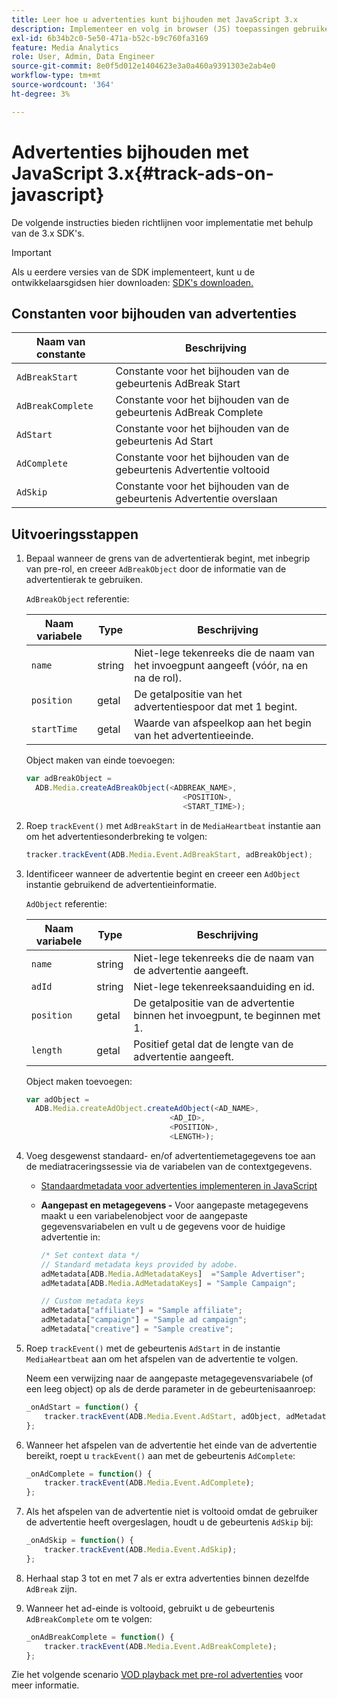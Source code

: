 ```yaml
---
title: Leer hoe u advertenties kunt bijhouden met JavaScript 3.x
description: Implementeer en volg in browser (JS) toepassingen gebruikend Media SDK.
exl-id: 6b34b2c0-5e50-471a-b52c-b9c760fa3169
feature: Media Analytics
role: User, Admin, Data Engineer
source-git-commit: 8e0f5d012e1404623e3a0a460a9391303e2ab4e0
workflow-type: tm+mt
source-wordcount: '364'
ht-degree: 3%

---
```


# Advertenties bijhouden met JavaScript 3.x{#track-ads-on-javascript}

De volgende instructies bieden richtlijnen voor implementatie met behulp van de 3.x SDK&#39;s.

>[!IMPORTANT]
>
>Als u eerdere versies van de SDK implementeert, kunt u de ontwikkelaarsgidsen hier downloaden: [SDK&#39;s downloaden.](/help/sdk-implement/download-sdks.md)

## Constanten voor bijhouden van advertenties

| Naam van constante | Beschrijving   |
|---|---|
| `AdBreakStart` | Constante voor het bijhouden van de gebeurtenis AdBreak Start |
| `AdBreakComplete` | Constante voor het bijhouden van de gebeurtenis AdBreak Complete |
| `AdStart` | Constante voor het bijhouden van de gebeurtenis Ad Start |
| `AdComplete` | Constante voor het bijhouden van de gebeurtenis Advertentie voltooid |
| `AdSkip` | Constante voor het bijhouden van de gebeurtenis Advertentie overslaan |

## Uitvoeringsstappen

1. Bepaal wanneer de grens van de advertentierak begint, met inbegrip van pre-rol, en creeer `AdBreakObject` door de informatie van de advertentierak te gebruiken.

   `AdBreakObject` referentie:

   | Naam variabele | Type | Beschrijving |
   | --- | --- | --- |
   | `name` | string | Niet-lege tekenreeks die de naam van het invoegpunt aangeeft (vóór, na en na de rol). |
   | `position` | getal | De getalpositie van het advertentiespoor dat met 1 begint. |
   | `startTime` | getal | Waarde van afspeelkop aan het begin van het advertentieeinde. |

   Object maken van einde toevoegen:

   ```js
   var adBreakObject =
     ADB.Media.createAdBreakObject(<ADBREAK_NAME>,
                                      <POSITION>,
                                      <START_TIME>);
   ```

1. Roep `trackEvent()` met `AdBreakStart` in de `MediaHeartbeat` instantie aan om het advertentiesonderbreking te volgen:

   ```js
   tracker.trackEvent(ADB.Media.Event.AdBreakStart, adBreakObject);
   ```

1. Identificeer wanneer de advertentie begint en creeer een `AdObject` instantie gebruikend de advertentieinformatie.

   `AdObject` referentie:

   | Naam variabele | Type | Beschrijving |
   | --- | --- | --- |
   | `name` | string | Niet-lege tekenreeks die de naam van de advertentie aangeeft. |
   | `adId` | string | Niet-lege tekenreeksaanduiding en id. |
   | `position` | getal | De getalpositie van de advertentie binnen het invoegpunt, te beginnen met 1. |
   | `length` | getal | Positief getal dat de lengte van de advertentie aangeeft. |

   Object maken toevoegen:

   ```js
   var adObject =
     ADB.Media.createAdObject.createAdObject(<AD_NAME>,
                                   <AD_ID>,
                                   <POSITION>,
                                   <LENGTH>);
   ```

1. Voeg desgewenst standaard- en/of advertentiemetagegevens toe aan de mediatraceringssessie via de variabelen van de contextgegevens.

   * [Standaardmetadata voor advertenties implementeren in JavaScript](/help/sdk-implement/track-ads/impl-std-ad-metadata/impl-std-ad-md-js/impl-std-ad-metadata-js3.md)
   * **Aangepast en metagegevens -** Voor aangepaste metagegevens maakt u een variabelenobject voor de aangepaste gegevensvariabelen en vult u de gegevens voor de huidige advertentie in:

      ```js
      /* Set context data */
      // Standard metadata keys provided by adobe.
      adMetadata[ADB.Media.AdMetadataKeys]  ="Sample Advertiser";
      adMetadata[ADB.Media.AdMetadataKeys] = "Sample Campaign";
      
      // Custom metadata keys
      adMetadata["affiliate"] = "Sample affiliate";
      adMetadata["campaign"] = "Sample ad campaign";
      adMetadata["creative"] = "Sample creative";
      ```

1. Roep `trackEvent()` met de gebeurtenis `AdStart` in de instantie `MediaHeartbeat` aan om het afspelen van de advertentie te volgen.

   Neem een verwijzing naar de aangepaste metagegevensvariabele (of een leeg object) op als de derde parameter in de gebeurtenisaanroep:

   ```js
   _onAdStart = function() {
       tracker.trackEvent(ADB.Media.Event.AdStart, adObject, adMetadata);
   };
   ```

1. Wanneer het afspelen van de advertentie het einde van de advertentie bereikt, roept u `trackEvent()` aan met de gebeurtenis `AdComplete`:

   ```js
   _onAdComplete = function() {
       tracker.trackEvent(ADB.Media.Event.AdComplete);
   };
   ```

1. Als het afspelen van de advertentie niet is voltooid omdat de gebruiker de advertentie heeft overgeslagen, houdt u de gebeurtenis `AdSkip` bij:

   ```js
   _onAdSkip = function() {
       tracker.trackEvent(ADB.Media.Event.AdSkip);
   };
   ```

1. Herhaal stap 3 tot en met 7 als er extra advertenties binnen dezelfde `AdBreak` zijn.
1. Wanneer het ad-einde is voltooid, gebruikt u de gebeurtenis `AdBreakComplete` om te volgen:

   ```js
   _onAdBreakComplete = function() {
       tracker.trackEvent(ADB.Media.Event.AdBreakComplete);
   };
   ```

Zie het volgende scenario [VOD playback met pre-rol advertenties](/help/sdk-implement/tracking-scenarios/vod-preroll-ads.md) voor meer informatie.
